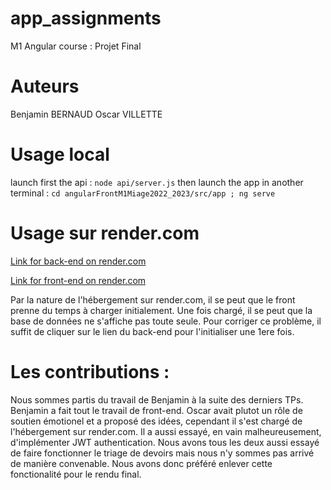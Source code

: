 # app_assignments
M1 Angular course : Projet Final 

# Auteurs
Benjamin BERNAUD
Oscar VILLETTE

# Usage local

launch first the api : `node api/server.js`
then launch the app in another terminal : `cd angularFrontM1Miage2022_2023/src/app ; ng serve`

# Usage sur render.com

[Link for back-end on render.com](https://angular-project-vmx5.onrender.com/api/assignments)

[Link for front-end on render.com](https://front-angular.onrender.com) 

Par la nature de l'hébergement sur render.com, il se peut que le front prenne du temps à charger initialement. Une fois chargé, il se peut que la base de données ne s'affiche pas toute seule. Pour corriger ce problème, il suffit de cliquer sur le lien du back-end pour l'initialiser une 1ere fois.

# Les contributions :
Nous sommes partis du travail de Benjamin à la suite des derniers TPs. Benjamin a fait tout le travail de front-end. Oscar avait plutot un rôle de soutien émotionel et a proposé des idées, cependant il s'est chargé de l'hébergement sur render.com. Il a aussi essayé, en vain malheureusement, d'implémenter JWT authentication. Nous avons tous les deux aussi essayé de faire fonctionner le triage de devoirs mais nous n'y sommes pas arrivé de manière convenable. Nous avons donc préféré enlever cette fonctionalité pour le rendu final.
